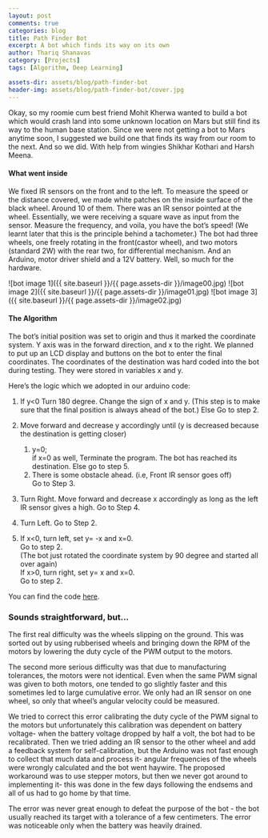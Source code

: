 ```yaml
---
layout: post
comments: true
categories: blog
title: Path Finder Bot
excerpt: A bot which finds its way on its own
author: Thariq Shanavas
category: [Projects]
tags: [Algorithm, Deep Learning]

assets-dir: assets/blog/path-finder-bot
header-img: assets/blog/path-finder-bot/cover.jpg
---
```

Okay, so my roomie cum best friend Mohit Kherwa wanted to build a bot which 
would crash land into some unknown location on Mars but still find its way to
the human base station. Since we were not getting a bot to Mars anytime soon, 
I suggested we build one that finds its way from our room to the next. And so 
we did. With help from wingies Shikhar Kothari and Harsh Meena.

#### What went inside

We fixed IR sensors on the front and to the left. To measure the speed or the 
distance covered, we made white patches on the inside surface of the black wheel. 
Around 10 of them. There was an IR sensor pointed at the wheel. Essentially, we 
were receiving a square wave as input from the sensor. Measure the frequency, and 
voila, you have the bot’s speed! (We learnt later that this is the principle behind 
a tachometer.) The bot had three wheels, one freely rotating in the front(castor 
wheel), and two motors (standard 2W) with the rear two, for differential mechanism. 
And an Arduino, motor driver shield and a 12V battery. Well, so much for the hardware.

![bot image 1]({{ site.baseurl }}/{{ page.assets-dir }}/image00.jpg)
![bot image 2]({{ site.baseurl }}/{{ page.assets-dir }}/image01.jpg)
![bot image 3]({{ site.baseurl }}/{{ page.assets-dir }}/image02.jpg)

#### The Algorithm

The bot’s initial position was set to origin and thus it marked the coordinate system. 
Y axis was in the forward direction, and x to the right. We planned to put up an LCD 
display and buttons on the bot to enter the final coordinates. The coordinates of the 
destination was hard coded into the bot during testing. They were stored in variables 
x and y.

Here’s the logic which we adopted in our arduino code: 

1.  If y<0
	Turn 180 degree. Change the sign of x and y. (This step is to make sure that the 
	final position is always ahead of the bot.)
	Else
	Go to step 2.

2.	Move forward and decrease y accordingly until (y is decreased because the destination 
	is getting closer)
	1.  y=0;
		<br>if x=0 as well,
		Terminate the program. The bot has reached its destination.
		Else go to step 5.
	2.  There is some obstacle ahead. (i.e, Front IR sensor goes off)
		<br>Go to Step 3.

3.	Turn Right. Move forward and decrease x accordingly as long as the left IR sensor gives 
	a high. Go to Step 4.

4.	Turn Left. Go to Step 2.

5.	If x<0, turn left, set y= -x and x=0. 
    <br>Go to step 2. 
    <br>(The bot just rotated the coordinate system by 90 degree and started all over again)
    <br>If x>0, turn right, set y= x and x=0. 
    <br>Go to step 2.

You can find the code [here](https://github.com/thariq-shanavas/Path-Finder-Bot).

### Sounds straightforward, but...

The first real difficulty was the wheels slipping on the ground. This was sorted out by using rubberised wheels and bringing down the RPM of the motors by lowering the duty cycle of the PWM output to the motors.

The second more serious difficulty was that due to manufacturing tolerances, the motors were not identical. Even when the same PWM signal was given to both motors, one tended to go slightly faster and this sometimes led to large cumulative error. We only had an IR sensor on one wheel, so only that wheel’s angular velocity could be measured.

We tried to correct this error calibrating the duty cycle of the PWM signal to the motors but unfortunately this calibration was dependent on battery voltage- when the battery voltage dropped by half a volt, the bot had to be recalibrated. Then we tried adding an IR sensor to the other wheel and add a feedback system for self-calibration, but the Arduino was not fast enough to collect that much data and process it- angular frequencies of the wheels were wrongly calculated and the bot went haywire. The proposed workaround was to use stepper motors, but then we never got around to implementing it- this was done in the few days following the endsems and all of us had to go home by that time.

The error was never great enough to defeat the purpose of the bot - the bot usually reached its target with a tolerance of a few centimeters. The error was noticeable only when the battery was heavily drained.
